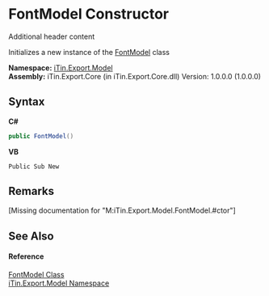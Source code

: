 # FontModel Constructor 
Additional header content 

Initializes a new instance of the <a href="f76e04fd-28ef-14a3-ac73-a21720926960">FontModel</a> class

**Namespace:**&nbsp;<a href="ef57ffcc-e95e-b212-5a46-9aa6f5a3511f">iTin.Export.Model</a><br />**Assembly:**&nbsp;iTin.Export.Core (in iTin.Export.Core.dll) Version: 1.0.0.0 (1.0.0.0)

## Syntax

**C#**<br />
``` C#
public FontModel()
```

**VB**<br />
``` VB
Public Sub New
```


## Remarks
\[Missing <remarks> documentation for "M:iTin.Export.Model.FontModel.#ctor"\]

## See Also


#### Reference
<a href="f76e04fd-28ef-14a3-ac73-a21720926960">FontModel Class</a><br /><a href="ef57ffcc-e95e-b212-5a46-9aa6f5a3511f">iTin.Export.Model Namespace</a><br />